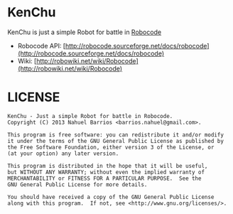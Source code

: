 KenChu
======

KenChu is just a simple Robot for battle in [Robocode](http://robocode.sourceforge.net)

* Robocode API: [http://robocode.sourceforge.net/docs/robocode](http://robocode.sourceforge.net/docs/robocode)
* Wiki: [http://robowiki.net/wiki/Robocode](http://robowiki.net/wiki/Robocode)

LICENSE
======
    KenChu - Just a simple Robot for battle in Robocode.
    Copyright (C) 2013 Nahuel Barrios <barrios.nahuel@gmail.com>.

    This program is free software: you can redistribute it and/or modify
    it under the terms of the GNU General Public License as published by
    the Free Software Foundation, either version 3 of the License, or
    (at your option) any later version.

    This program is distributed in the hope that it will be useful,
    but WITHOUT ANY WARRANTY; without even the implied warranty of
    MERCHANTABILITY or FITNESS FOR A PARTICULAR PURPOSE.  See the
    GNU General Public License for more details.

    You should have received a copy of the GNU General Public License
    along with this program.  If not, see <http://www.gnu.org/licenses/>.